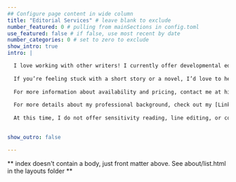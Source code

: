 ```yaml
---
## Configure page content in wide column
title: "Editorial Services" # leave blank to exclude
number_featured: 0 # pulling from mainSections in config.toml
use_featured: false # if false, use most recent by date
number_categories: 0 # set to zero to exclude
show_intro: true
intro: |

  I love working with other writers! I currently offer developmental editing services for works of fiction. All genres are welcome. 
  
  If you’re feeling stuck with a short story or a novel, I’d love to help you figure out “what’s missing” and make your work stronger. I’ll read your draft and take notes on the major elements such as plot and character development, and I’ll ask questions to help you narrow your focus and figure out what the story is really about. After I read your work, we’ll discuss over a phone call, which I like to think of as a brainstorming conversation—not a critique session. The hope is that you’ll end the call feeling energized and ready to pick up where you left off in your draft. 
  
  For more information about availability and pricing, contact me at hilliardwrites [at] gmail [dot] com. Please include a description of your project, a few sample pages of your work, and your preferred time frame. 
  
  For more details about my professional background, check out my [LinkedIn profile](https://www.linkedin.com/in/holly-hilliard-25639141). For more information about my editing process, you can check out [this Q&A](https://julietetelandresen.com/holly-hilliard-five-questions-with-the-author-editor/) with my client, the novelist Julie Tetel Andresen.
  
  At this time, I do not offer sensitivity reading, line editing, or copyediting services.

  
show_outro: false

---
```


** index doesn't contain a body, just front matter above.
See about/list.html in the layouts folder **